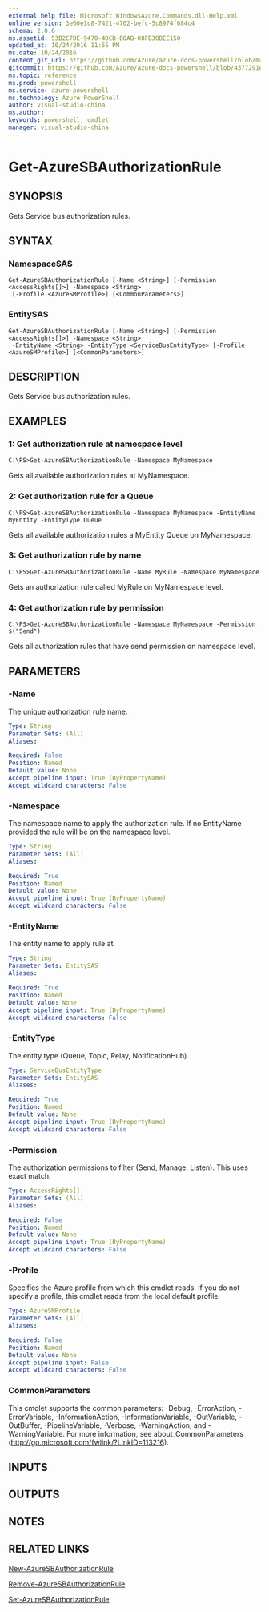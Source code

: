 ```yaml
---
external help file: Microsoft.WindowsAzure.Commands.dll-Help.xml
online version: 3e60e1c8-7421-4762-befc-5c8974f684c4
schema: 2.0.0
ms.assetid: 53B2C7DE-9470-4DCB-B0AB-08FB30BEE150
updated_at: 10/24/2016 11:55 PM
ms.date: 10/24/2016
content_git_url: https://github.com/Azure/azure-docs-powershell/blob/master/azureps-cmdlets-docs/ServiceManagement/Azure.Compute/v3.0.0/Get-AzureSBAuthorizationRule.md
gitcommit: https://github.com/Azure/azure-docs-powershell/blob/4377291ee360e58e2c1c5d644155daf6a0279055/azureps-cmdlets-docs/ServiceManagement/Azure.Compute/v3.0.0/Get-AzureSBAuthorizationRule.md
ms.topic: reference
ms.prod: powershell
ms.service: azure-powershell
ms.technology: Azure PowerShell
author: visual-studio-china
ms.author: 
keywords: powershell, cmdlet
manager: visual-studio-china
---
```


# Get-AzureSBAuthorizationRule

## SYNOPSIS
Gets Service bus authorization rules.

## SYNTAX

### NamespaceSAS
```
Get-AzureSBAuthorizationRule [-Name <String>] [-Permission <AccessRights[]>] -Namespace <String>
 [-Profile <AzureSMProfile>] [<CommonParameters>]
```

### EntitySAS
```
Get-AzureSBAuthorizationRule [-Name <String>] [-Permission <AccessRights[]>] -Namespace <String>
 -EntityName <String> -EntityType <ServiceBusEntityType> [-Profile <AzureSMProfile>] [<CommonParameters>]
```

## DESCRIPTION
Gets Service bus authorization rules.

## EXAMPLES

### 1: Get authorization rule at namespace level
```
C:\PS>Get-AzureSBAuthorizationRule -Namespace MyNamespace
```

Gets all available authorization rules at MyNamespace.

### 2: Get authorization rule for a Queue
```
C:\PS>Get-AzureSBAuthorizationRule -Namespace MyNamespace -EntityName MyEntity -EntityType Queue
```

Gets all available authorization rules a MyEntity Queue on MyNamespace.

### 3: Get authorization rule by name
```
C:\PS>Get-AzureSBAuthorizationRule -Name MyRule -Namespace MyNamespace
```

Gets an authorization rule called MyRule on MyNamespace level.

### 4: Get authorization rule by permission
```
C:\PS>Get-AzureSBAuthorizationRule -Namespace MyNamespace -Permission $("Send")
```

Gets all authorization rules that have send permission on namespace level.

## PARAMETERS

### -Name
The unique authorization rule name.

```yaml
Type: String
Parameter Sets: (All)
Aliases: 

Required: False
Position: Named
Default value: None
Accept pipeline input: True (ByPropertyName)
Accept wildcard characters: False
```

### -Namespace
The namespace name to apply the authorization rule.
If no EntityName provided the rule will be on the namespace level.

```yaml
Type: String
Parameter Sets: (All)
Aliases: 

Required: True
Position: Named
Default value: None
Accept pipeline input: True (ByPropertyName)
Accept wildcard characters: False
```

### -EntityName
The entity name to apply rule at.

```yaml
Type: String
Parameter Sets: EntitySAS
Aliases: 

Required: True
Position: Named
Default value: None
Accept pipeline input: True (ByPropertyName)
Accept wildcard characters: False
```

### -EntityType
The entity type (Queue, Topic, Relay, NotificationHub).

```yaml
Type: ServiceBusEntityType
Parameter Sets: EntitySAS
Aliases: 

Required: True
Position: Named
Default value: None
Accept pipeline input: True (ByPropertyName)
Accept wildcard characters: False
```

### -Permission
The authorization permissions to filter (Send, Manage, Listen).
This uses exact match.

```yaml
Type: AccessRights[]
Parameter Sets: (All)
Aliases: 

Required: False
Position: Named
Default value: None
Accept pipeline input: True (ByPropertyName)
Accept wildcard characters: False
```

### -Profile
Specifies the Azure profile from which this cmdlet reads.
If you do not specify a profile, this cmdlet reads from the local default profile.

```yaml
Type: AzureSMProfile
Parameter Sets: (All)
Aliases: 

Required: False
Position: Named
Default value: None
Accept pipeline input: False
Accept wildcard characters: False
```

### CommonParameters
This cmdlet supports the common parameters: -Debug, -ErrorAction, -ErrorVariable, -InformationAction, -InformationVariable, -OutVariable, -OutBuffer, -PipelineVariable, -Verbose, -WarningAction, and -WarningVariable. For more information, see about_CommonParameters (http://go.microsoft.com/fwlink/?LinkID=113216).

## INPUTS

## OUTPUTS

## NOTES

## RELATED LINKS

[New-AzureSBAuthorizationRule](xref:ServiceManagement/Azure.Compute/v3.0.0/New-AzureSBAuthorizationRule.md)

[Remove-AzureSBAuthorizationRule](xref:ServiceManagement/Azure.Compute/v3.0.0/Remove-AzureSBAuthorizationRule.md)

[Set-AzureSBAuthorizationRule](xref:ServiceManagement/Azure.Compute/v3.0.0/Set-AzureSBAuthorizationRule.md)



